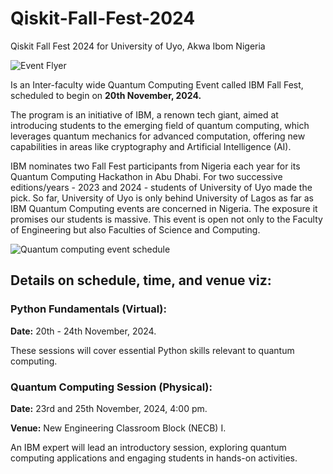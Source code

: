 # Qiskit-Fall-Fest-2024
Qiskit Fall Fest 2024 for University of Uyo, Akwa Ibom Nigeria

![Event Flyer](https://github.com/user-attachments/assets/371ebba4-0ddd-4c29-9bf5-c828c8413116)

Is an Inter-faculty wide Quantum Computing Event called IBM Fall Fest, scheduled to begin on **20th November, 2024.**

The program is an initiative of IBM, a renown tech giant,  aimed at introducing students to the emerging field of quantum computing, which leverages quantum mechanics for advanced computation, offering new capabilities in areas like cryptography and Artificial Intelligence (AI).

IBM nominates two Fall Fest participants from Nigeria each year for its Quantum Computing Hackathon in Abu Dhabi. For two successive editions/years - 2023 and 2024 - students of University of Uyo made the pick. So far, University of Uyo is only behind University of Lagos as far as IBM Quantum Computing events are concerned in Nigeria. The exposure it promises our students is massive. This event is open not only to the Faculty of Engineering but also  Faculties of Science and Computing. 


![Quantum computing event schedule](https://github.com/user-attachments/assets/7a50cdd6-5899-475b-a5ef-58ac0bc50045)


## Details on schedule, time, and venue viz:

### Python Fundamentals (Virtual):
**Date:** 20th - 24th November, 2024.

These sessions will cover essential Python skills relevant to quantum computing.


### Quantum Computing Session (Physical):
**Date:** 23rd and  25th November, 2024, 4:00 pm.

**Venue:** New Engineering Classroom Block (NECB) I.

An IBM expert will lead an introductory session, exploring quantum computing applications and engaging students in hands-on activities.

